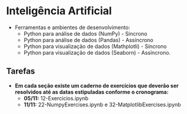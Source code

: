 # Inteligência Artificial
* Ferramentas e ambientes de desenvolvimento: 
  * Python para análise de dados (NumPy) - Síncrono 
  * Python para análise de dados (Pandas) - Assíncrono
  * Python para visualização de dados (Mathplotli) - Síncrono
  * Python para visualização de dados (Seaborn) - Assíncrono.

## Tarefas
* **Em cada seção existe um caderno de exercícios que deverão ser resolvidos até as datas estipuladas conforme o cronograma:**
  * **05/11:** 12-Exercicios.ipynb
  * **11/11:** 22-NumpyExercises.ipynb e 32-MatplotlibExercises.ipynb 

